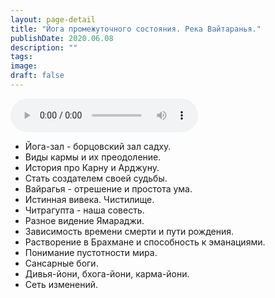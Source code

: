 ```yaml
---
layout: page-detail
title: "Йога промежуточного состояния. Река Вайтаранья."
publishDate: 2020.06.08
description: ""
tags:
image:
draft: false
---
```


<audio title="2020.06.08 - Йога промежуточного состояния. Река Вайтаранья..mp3" src="/upload/iblock/a49/a4937f14ea67a5cc86e1963b7c8d9585.mp3" controls=""></audio>

  
* Йога-зал - борцовский зал садху.
* Виды кармы и их преодоление.
* История про Карну и Арджуну.
* Стать создателем своей судьбы.
* Вайрагья - отрешение и простота ума.
* Истинная вивека. Чистилище.
* Читрагупта - наша совесть.
* Разное видение Ямараджи.
* Зависимость времени смерти и пути рождения.
* Растворение в Брахмане и способность к эманациями.
* Понимание пустотности мира.
* Сансарные боги.
* Дивья-йони, бхога-йони, карма-йони.
* Сеть изменений.
  
  
